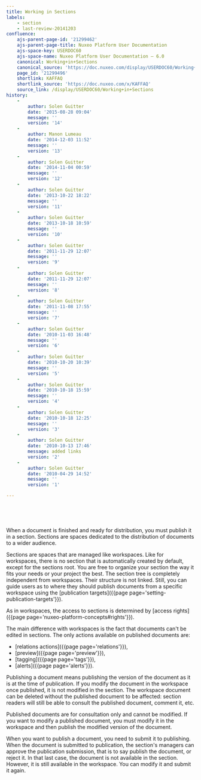 ```yaml
---
title: Working in Sections
labels:
    - section
    - last-review-20141203
confluence:
    ajs-parent-page-id: '21299462'
    ajs-parent-page-title: Nuxeo Platform User Documentation
    ajs-space-key: USERDOC60
    ajs-space-name: Nuxeo Platform User Documentation — 6.0
    canonical: Working+in+Sections
    canonical_source: 'https://doc.nuxeo.com/display/USERDOC60/Working+in+Sections'
    page_id: '21299496'
    shortlink: KAFFAQ
    shortlink_source: 'https://doc.nuxeo.com/x/KAFFAQ'
    source_link: /display/USERDOC60/Working+in+Sections
history:
    - 
        author: Solen Guitter
        date: '2015-08-28 09:04'
        message: ''
        version: '14'
    - 
        author: Manon Lumeau
        date: '2014-12-03 11:52'
        message: ''
        version: '13'
    - 
        author: Solen Guitter
        date: '2014-11-04 00:59'
        message: ''
        version: '12'
    - 
        author: Solen Guitter
        date: '2013-10-22 18:22'
        message: ''
        version: '11'
    - 
        author: Solen Guitter
        date: '2013-10-18 10:59'
        message: ''
        version: '10'
    - 
        author: Solen Guitter
        date: '2011-11-29 12:07'
        message: ''
        version: '9'
    - 
        author: Solen Guitter
        date: '2011-11-29 12:07'
        message: ''
        version: '8'
    - 
        author: Solen Guitter
        date: '2011-11-08 17:55'
        message: ''
        version: '7'
    - 
        author: Solen Guitter
        date: '2010-11-03 16:48'
        message: ''
        version: '6'
    - 
        author: Solen Guitter
        date: '2010-10-20 10:39'
        message: ''
        version: '5'
    - 
        author: Solen Guitter
        date: '2010-10-18 15:59'
        message: ''
        version: '4'
    - 
        author: Solen Guitter
        date: '2010-10-18 12:25'
        message: ''
        version: '3'
    - 
        author: Solen Guitter
        date: '2010-10-13 17:46'
        message: added links
        version: '2'
    - 
        author: Solen Guitter
        date: '2010-04-29 14:52'
        message: ''
        version: '1'

---
```

&nbsp;

&nbsp;

When a document is finished and ready for distribution, you must publish it in a section. Sections are spaces dedicated to the distribution of documents to a wider audience.

Sections are spaces that are managed like workspaces. Like for workspaces, there is no section that is automatically created by default, except for the sections root. You are free to organize your section the way it fits your needs or your project the best. The section tree is completely independent from workspaces. Their structure is not linked. Still, you can guide users as to where they should publish documents from a specific workspace using the [publication targets]({{page page='setting-publication-targets'}}).

As in workspaces, the access to sections is determined by [access rights]({{page page='nuxeo-platform-concepts#rights'}}).

The main difference with workspaces is the fact that documents can't be edited in sections. The only actions available on published documents are:

*   [relations actions]({{page page='relations'}}),
*   [preview]({{page page='preview'}}),
*   [tagging]({{page page='tags'}}),
*   [alerts]({{page page='alerts'}}).

Publishing a document means publishing the version of the document as it is at the time of publication. If you modify the document in the workspace once published, it is not modified in the section. The workspace document can be deleted without the published document to be affected: section readers will still be able to consult the published document, comment it, etc.

Published documents are for consultation only and cannot be modified. If you want to modify a published document, you must modify it in the workspace and then publish the modified version of the document.

When you want to publish a document, you need to submit it to publishing. When the document is submitted to publication, the section's managers can approve the publication submission, that is to say publish the document, or reject it. In that last case, the document is not available in the section. However, it is still available in the workspace. You can modify it and submit it again.